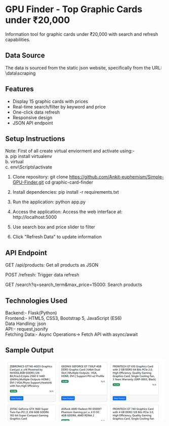 # GPU Finder - Top Graphic Cards under ₹20,000

Information tool for graphic cards under ₹20,000 with search and refresh capabilities.

## Data Source
The data is sourced from the static json website, specifically from the URL: \data\scraping

## Features
- Display 15 graphic cards with prices
- Real-time search/filter by keyword and price
- One-click data refresh
- Responsive design
- JSON API endpoint

## Setup Instructions

Note: First of all create virtual enviorment and activate using:-<br>
a. pip install virtualenv <br> 
b. virtual <env> <br>
c. env\Scripts\activate <br>

1. Clone repository:
   git clone https://github.com/Ankit-euphemism/Simple-GPU-Finder.git
   cd graphic-card-finder

2. Install dependencies:
    pip install -r requirements.txt

3. Run the application:
    python app.py

4. Access the application:
    Access the web interface at: http://localhost:5000

5. Use search box and price slider to filter

6. Click "Refresh Data" to update information

## API Endpoint

GET /api/products: Get all products as JSON

POST /refresh: Trigger data refresh

GET /search?q=search_term&max_price=15000: Search products

## Technologies Used

Backend:- Flask(Python) <br>
Frontend:- HTML5, CSS3, Bootstrap 5, JavaScript (ES6) <br>
Data Handling: json <br>
API:- request,jsonify <br>
Fetching Data:- Async Operations-> Fetch API with async/await

## Sample Output

![alt text](<image/Screenshot 2025-07-12 200120.png>)
